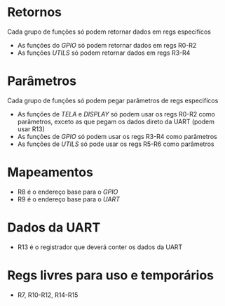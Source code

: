 # Retornos
Cada grupo de funções só podem retornar dados em regs especifícos
- As funções do *GPIO* só podem retornar dados em regs R0-R2
- As funções *UTILS* só podem retornar dados em regs R3-R4

# Parâmetros
Cada grupo de funções só podem pegar parâmetros de regs especifícos
- As funções de *TELA* e *DISPLAY* só podem usar os regs R0-R2 como parâmetros, exceto as que pegam os dados direto da UART (podem usar R13)
- As funções de *GPIO* só podem usar os regs R3-R4 como parâmetros
- As funções de *UTILS* só pode usar os regs R5-R6 como parâmetros

# Mapeamentos
- R8 é o endereço base para o *GPIO*
- R9 é o endereço base para o *UART*

# Dados da UART
- R13 é o registrador que deverá conter os dados da UART

# Regs livres para uso e temporários
- R7, R10-R12, R14-R15

